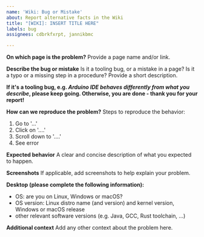 ```yaml
---
name: 'Wiki: Bug or Mistake'
about: Report alternative facts in the Wiki
title: "[WIKI]: INSERT TITLE HERE"
labels: bug
assignees: cdbrkfxrpt, jannikbmc

---
```


**On which page is the problem?**
Provide a page name and/or link.

**Describe the bug or mistake**
Is it a tooling bug, or a mistake in a page? Is it a typo or a missing step in a procedure? Provide a short description.

**If it's a tooling bug, e.g. _Arduino IDE behaves differently from what you describe_, please keep going. Otherwise, you are done - thank you for your report!**

**How can we reproduce the problem?**
Steps to reproduce the behavior:
1. Go to '...'
2. Click on '....'
3. Scroll down to '....'
4. See error

**Expected behavior**
A clear and concise description of what you expected to happen.

**Screenshots**
If applicable, add screenshots to help explain your problem.

**Desktop (please complete the following information):**
 - OS: are you on Linux, Windows or macOS?
 - OS version: Linux distro name (and version) and kernel version, Windows or macOS release
 - other relevant software versions (e.g. Java, GCC, Rust toolchain, ...)

**Additional context**
Add any other context about the problem here.
